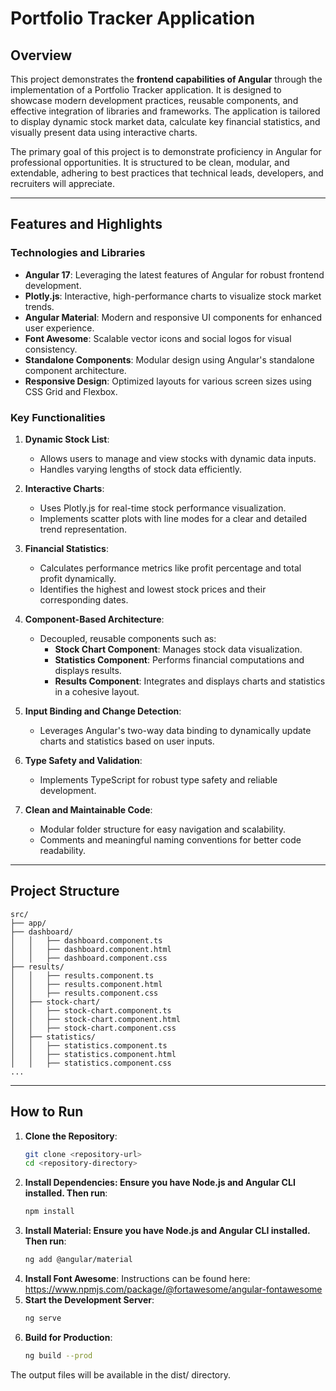 # Portfolio Tracker Application

## Overview

This project demonstrates the **frontend capabilities of Angular** through the implementation of a Portfolio Tracker application. It is designed to showcase modern development practices, reusable components, and effective integration of libraries and frameworks. The application is tailored to display dynamic stock market data, calculate key financial statistics, and visually present data using interactive charts.

The primary goal of this project is to demonstrate proficiency in Angular for professional opportunities. It is structured to be clean, modular, and extendable, adhering to best practices that technical leads, developers, and recruiters will appreciate.

---

## Features and Highlights

### Technologies and Libraries
- **Angular 17**: Leveraging the latest features of Angular for robust frontend development.
- **Plotly.js**: Interactive, high-performance charts to visualize stock market trends.
- **Angular Material**: Modern and responsive UI components for enhanced user experience.
- **Font Awesome**: Scalable vector icons and social logos for visual consistency.
- **Standalone Components**: Modular design using Angular's standalone component architecture.
- **Responsive Design**: Optimized layouts for various screen sizes using CSS Grid and Flexbox.

### Key Functionalities
1. **Dynamic Stock List**:
   - Allows users to manage and view stocks with dynamic data inputs.
   - Handles varying lengths of stock data efficiently.

2. **Interactive Charts**:
   - Uses Plotly.js for real-time stock performance visualization.
   - Implements scatter plots with line modes for a clear and detailed trend representation.

3. **Financial Statistics**:
   - Calculates performance metrics like profit percentage and total profit dynamically.
   - Identifies the highest and lowest stock prices and their corresponding dates.

4. **Component-Based Architecture**:
   - Decoupled, reusable components such as:
     - **Stock Chart Component**: Manages stock data visualization.
     - **Statistics Component**: Performs financial computations and displays results.
     - **Results Component**: Integrates and displays charts and statistics in a cohesive layout.

5. **Input Binding and Change Detection**:
   - Leverages Angular's two-way data binding to dynamically update charts and statistics based on user inputs.

6. **Type Safety and Validation**:
   - Implements TypeScript for robust type safety and reliable development.

7. **Clean and Maintainable Code**:
   - Modular folder structure for easy navigation and scalability.
   - Comments and meaningful naming conventions for better code readability.

---

## Project Structure
    src/
    ├── app/
    ├── dashboard/
    │   │   ├── dashboard.component.ts
    │   │   ├── dashboard.component.html
    │   │   ├── dashboard.component.css
    ├── results/
    │   │   ├── results.component.ts
    │   │   ├── results.component.html
    │   │   ├── results.component.css
    │   ├── stock-chart/
    │   │   ├── stock-chart.component.ts
    │   │   ├── stock-chart.component.html
    │   │   ├── stock-chart.component.css
    │   ├── statistics/
    │   │   ├── statistics.component.ts
    │   │   ├── statistics.component.html
    │   │   ├── statistics.component.css
    ...


---

## How to Run

1. **Clone the Repository**:
   ```bash
   git clone <repository-url>
   cd <repository-directory>
2. **Install Dependencies: Ensure you have Node.js and Angular CLI installed. Then run**:
    ```bash
    npm install
3. **Install Material: Ensure you have Node.js and Angular CLI installed. Then run**:
    ```bash
   ng add @angular/material
4. **Install Font Awesome**:
   Instructions can be found here: https://www.npmjs.com/package/@fortawesome/angular-fontawesome
5. **Start the Development Server**:
   ```bash
   ng serve
6. **Build for Production**:
   ```bash
   ng build --prod

The output files will be available in the dist/ directory.

